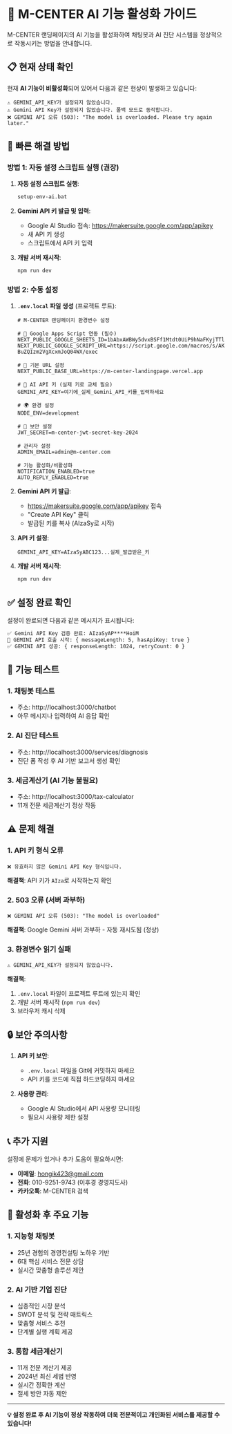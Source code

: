 # 🤖 M-CENTER AI 기능 활성화 가이드

M-CENTER 랜딩페이지의 AI 기능을 활성화하여 채팅봇과 AI 진단 시스템을 정상적으로 작동시키는 방법을 안내합니다.

## 📋 현재 상태 확인

현재 **AI 기능이 비활성화**되어 있어서 다음과 같은 현상이 발생하고 있습니다:

```
⚠️ GEMINI_API_KEY가 설정되지 않았습니다.
⚠️ Gemini API Key가 설정되지 않았습니다. 폴백 모드로 동작합니다.
❌ GEMINI API 오류 (503): "The model is overloaded. Please try again later."
```

## 🚀 빠른 해결 방법

### 방법 1: 자동 설정 스크립트 실행 (권장)

1. **자동 설정 스크립트 실행**:
   ```cmd
   setup-env-ai.bat
   ```

2. **Gemini API 키 발급 및 입력**:
   - Google AI Studio 접속: https://makersuite.google.com/app/apikey
   - 새 API 키 생성
   - 스크립트에서 API 키 입력

3. **개발 서버 재시작**:
   ```cmd
   npm run dev
   ```

### 방법 2: 수동 설정

1. **`.env.local` 파일 생성** (프로젝트 루트):
   ```env
   # M-CENTER 랜딩페이지 환경변수 설정

   # 🔧 Google Apps Script 연동 (필수)
   NEXT_PUBLIC_GOOGLE_SHEETS_ID=1bAbxAWBWy5dvxBSFf1Mtdt0UiP9hNaFKyjTTlLq_Pug
   NEXT_PUBLIC_GOOGLE_SCRIPT_URL=https://script.google.com/macros/s/AKfycbzE4eVxGetQ3Z_xsikwoonK45T4wtryGLorQ4UmGaGRAz-BuZQIzm2VgXcxmJoQ04WX/exec

   # 🚀 기본 URL 설정
   NEXT_PUBLIC_BASE_URL=https://m-center-landingpage.vercel.app

   # 🤖 AI API 키 (실제 키로 교체 필요)
   GEMINI_API_KEY=여기에_실제_Gemini_API_키를_입력하세요

   # 🌍 환경 설정
   NODE_ENV=development

   # 🔐 보안 설정
   JWT_SECRET=m-center-jwt-secret-key-2024

   # 관리자 설정
   ADMIN_EMAIL=admin@m-center.com

   # 기능 활성화/비활성화
   NOTIFICATION_ENABLED=true
   AUTO_REPLY_ENABLED=true
   ```

2. **Gemini API 키 발급**:
   - https://makersuite.google.com/app/apikey 접속
   - "Create API Key" 클릭
   - 발급된 키를 복사 (AIzaSy로 시작)

3. **API 키 설정**:
   ```env
   GEMINI_API_KEY=AIzaSyABC123...실제_발급받은_키
   ```

4. **개발 서버 재시작**:
   ```cmd
   npm run dev
   ```

## ✅ 설정 완료 확인

설정이 완료되면 다음과 같은 메시지가 표시됩니다:

```cmd
✅ Gemini API Key 검증 완료: AIzaSyAP****HoiM
🚀 GEMINI API 호출 시작: { messageLength: 5, hasApiKey: true }
✅ GEMINI API 성공: { responseLength: 1024, retryCount: 0 }
```

## 🧪 기능 테스트

### 1. 채팅봇 테스트
- 주소: http://localhost:3000/chatbot
- 아무 메시지나 입력하여 AI 응답 확인

### 2. AI 진단 테스트
- 주소: http://localhost:3000/services/diagnosis
- 진단 폼 작성 후 AI 기반 보고서 생성 확인

### 3. 세금계산기 (AI 기능 불필요)
- 주소: http://localhost:3000/tax-calculator
- 11개 전문 세금계산기 정상 작동

## ⚠️ 문제 해결

### 1. API 키 형식 오류
```
❌ 유효하지 않은 Gemini API Key 형식입니다.
```
**해결책**: API 키가 `AIza`로 시작하는지 확인

### 2. 503 오류 (서버 과부하)
```
❌ GEMINI API 오류 (503): "The model is overloaded"
```
**해결책**: Google Gemini 서버 과부하 - 자동 재시도됨 (정상)

### 3. 환경변수 읽기 실패
```
⚠️ GEMINI_API_KEY가 설정되지 않았습니다.
```
**해결책**: 
1. `.env.local` 파일이 프로젝트 루트에 있는지 확인
2. 개발 서버 재시작 (`npm run dev`)
3. 브라우저 캐시 삭제

## 🔒 보안 주의사항

1. **API 키 보안**:
   - `.env.local` 파일을 Git에 커밋하지 마세요
   - API 키를 코드에 직접 하드코딩하지 마세요

2. **사용량 관리**:
   - Google AI Studio에서 API 사용량 모니터링
   - 필요시 사용량 제한 설정

## 📞 추가 지원

설정에 문제가 있거나 추가 도움이 필요하시면:

- **이메일**: hongik423@gmail.com
- **전화**: 010-9251-9743 (이후경 경영지도사)
- **카카오톡**: M-CENTER 검색

## 🎯 활성화 후 주요 기능

### 1. 지능형 채팅봇
- 25년 경험의 경영컨설팅 노하우 기반
- 6대 핵심 서비스 전문 상담
- 실시간 맞춤형 솔루션 제안

### 2. AI 기반 기업 진단
- 심층적인 시장 분석
- SWOT 분석 및 전략 매트릭스
- 맞춤형 서비스 추천
- 단계별 실행 계획 제공

### 3. 통합 세금계산기
- 11개 전문 계산기 제공
- 2024년 최신 세법 반영
- 실시간 정확한 계산
- 절세 방안 자동 제안

---

**💡 설정 완료 후 AI 기능이 정상 작동하여 더욱 전문적이고 개인화된 서비스를 제공할 수 있습니다!** 